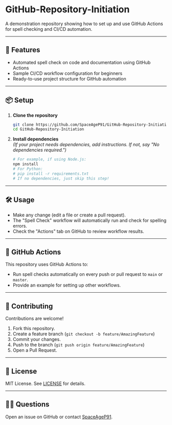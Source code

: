 # GitHub-Repository-Initiation

A demonstration repository showing how to set up and use GitHub Actions for spell checking and CI/CD automation.

---

## 🚀 Features

- Automated spell check on code and documentation using GitHub Actions
- Sample CI/CD workflow configuration for beginners
- Ready-to-use project structure for GitHub automation

---

## 📦 Setup

1. **Clone the repository**
    ```sh
    git clone https://github.com/SpaceAgeP91/GitHub-Repository-Initiation.git
    cd GitHub-Repository-Initiation
    ```

2. **Install dependencies**  
   _(If your project needs dependencies, add instructions. If not, say "No dependencies required.")_
    ```sh
    # For example, if using Node.js:
    npm install
    # For Python:
    # pip install -r requirements.txt
    # If no dependencies, just skip this step!
    ```

---

## 🛠 Usage

- Make any change (edit a file or create a pull request).
- The "Spell Check" workflow will automatically run and check for spelling errors.
- Check the "Actions" tab on GitHub to review workflow results.

---

## 🤖 GitHub Actions

This repository uses GitHub Actions to:
- Run spell checks automatically on every push or pull request to `main` or `master`.
- Provide an example for setting up other workflows.

---

## 🤝 Contributing

Contributions are welcome!

1. Fork this repository.
2. Create a feature branch (`git checkout -b feature/AmazingFeature`)
3. Commit your changes.
4. Push to the branch (`git push origin feature/AmazingFeature`)
5. Open a Pull Request.

---

## 📄 License

MIT License. See [LICENSE](LICENSE) for details.

---

## 🙋‍♂️ Questions

Open an issue on GitHub or contact [SpaceAgeP91](https://github.com/SpaceAgeP91).

